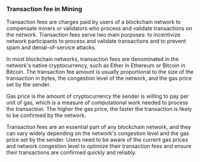### Transaction fee in Mining

Transaction fees are charges paid by users of a blockchain network to compensate miners or validators who process and validate transactions on the network. Transaction fees serve two main purposes: to incentivize network participants to process and validate transactions and to prevent spam and denial-of-service attacks.

In most blockchain networks, transaction fees are denominated in the network's native cryptocurrency, such as Ether in Ethereum or Bitcoin in Bitcoin. The transaction fee amount is usually proportional to the size of the transaction in bytes, the congestion level of the network, and the gas price set by the sender.

Gas price is the amount of cryptocurrency the sender is willing to pay per unit of gas, which is a measure of computational work needed to process the transaction. The higher the gas price, the faster the transaction is likely to be confirmed by the network.

Transaction fees are an essential part of any blockchain network, and they can vary widely depending on the network's congestion level and the gas price set by the sender. Users need to be aware of the current gas prices and network congestion level to optimize their transaction fees and ensure their transactions are confirmed quickly and reliably.
